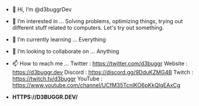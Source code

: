 - 👋 Hi, I’m @d3buggrDev

- 👀 I’m interested in ...
Solving problems, optimizing things, trying out different stuff related to computers. Let's try out something.

- 🌱 I’m currently learning ...
Everything

- 💞️ I’m looking to collaborate on ...
Anything

- 📫 How to reach me ...
Twitter : https://twitter.com/d3buggr
Website : https://d3buggr.dev
Discord : https://discord.gg/9DduKZMG4B
Twitch  : https://twitch.tv/d3buggr
YouTube : https://www.youtube.com/channel/UCfM35TcnIKO6pKkQlgEAxCg


- **HTTPS://D3BUGGR.DEV/** 
